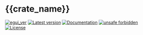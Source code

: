 # {{crate_name}}

[![egui_ver](https://img.shields.io/badge/egui-{{egui_version}}-blue)](https://github.com/emilk/egui)
[![Latest version](https://img.shields.io/crates/v/{{crate_name}}.svg)](https://crates.io/crates/{{crate_name}})
[![Documentation](https://docs.rs/{{crate_name}}/badge.svg)](https://docs.rs/{{crate_name}})
[![unsafe forbidden](https://img.shields.io/badge/unsafe-forbidden-success.svg)](https://github.com/rust-secure-code/safety-dance/)
[![License](https://img.shields.io/crates/l/{{crate_name}}.svg)](https://crates.io/crates/{{crate_name}})


